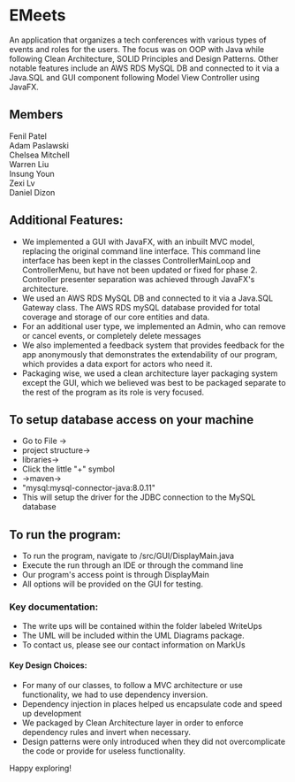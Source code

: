 # EMeets

An application that organizes a tech conferences with various types of events and roles for the users. The focus was on OOP with Java while following Clean Architecture, SOLID Principles and Design Patterns. Other notable features include an AWS RDS MySQL DB and connected to it via a Java.SQL and GUI component following Model View Controller using JavaFX.


## Members
Fenil Patel\
Adam Paslawski\
Chelsea Mitchell\
Warren Liu\
Insung Youn\
Zexi Lv\
Daniel Dizon

## Additional Features:
* We implemented a GUI with JavaFX, with an inbuilt MVC model, replacing the original command line 
interface. This command line interface has been kept in the classes ControllerMainLoop and ControllerMenu, 
but have not been updated or fixed for phase 2. Controller presenter separation was achieved through JavaFX's architecture.
* We used an AWS RDS MySQL DB and connected to it via a Java.SQL Gateway class. The AWS RDS mySQL database provided for total coverage and storage of our core entities and data.
* For an additional user type, we implemented an Admin, who can remove 
or cancel events, or completely delete messages
* We also implemented a feedback system that provides feedback for the app anonymously
that demonstrates the extendability of our program, which provides a data export for actors who need it.
* Packaging wise, we used a clean architecture layer packaging system except the GUI, which we believed was best to be packaged separate to the rest of the program as its role is very focused.

## To setup database access on your machine
* Go to File ->
* project structure->
* libraries->
* Click the little "+" symbol
* ->maven->
* "mysql:mysql-connector-java:8.0.11"
* This will setup the driver for the JDBC connection to the MySQL database
## To run the program:

* To run the program, navigate to /src/GUI/DisplayMain.java
* Execute the run through an IDE or through the command line
* Our program's access point is through DisplayMain
* All options will be provided on the GUI for testing.


### Key documentation:
* The write ups will be contained within the folder labeled WriteUps
* The UML will be included within the UML Diagrams package.
* To contact us, please see our contact information on MarkUs


#### Key Design Choices:
* For many of our classes, to follow a MVC architecture 
or use functionality, we had to use dependency 
inversion.
* Dependency injection in places helped us encapsulate
code and speed up development
* We packaged by Clean Architecture layer in order to 
enforce dependency rules and invert when necessary.
* Design patterns were only introduced when they did 
not overcomplicate the code or provide for 
useless functionality.

Happy exploring!
